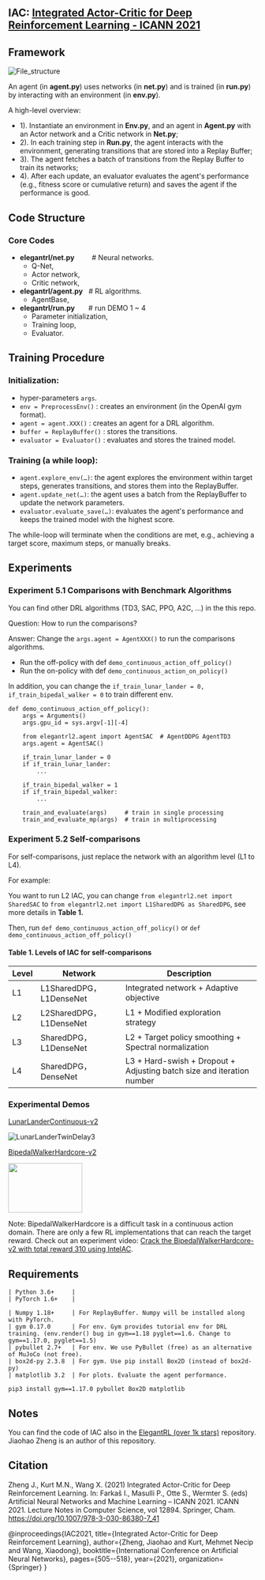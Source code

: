 ## IAC: [Integrated Actor-Critic for Deep Reinforcement Learning - ICANN 2021](https://www.springerprofessional.de/en/integrated-actor-critic-for-deep-reinforcement-learning/19652718)

## Framework
![File_structure](https://github.com/Yonv1943/ElegantRL/blob/master/figs/File_structure.png)

An agent (in **agent.py**) uses networks (in **net.py**) and is trained (in **run.py**) by interacting with an environment (in **env.py**).
   
A high-level overview:
+ 1). Instantiate an environment in **Env.py**, and an agent in **Agent.py** with an Actor network and a Critic network in **Net.py**; 
+ 2). In each training step in **Run.py**, the agent interacts with the environment, generating transitions that are stored into a Replay Buffer; 
+ 3). The agent fetches a batch of transitions from the Replay Buffer to train its networks; 
+ 4). After each update, an evaluator evaluates the agent's performance (e.g., fitness score or cumulative return) and saves the agent if the performance is good.

## Code Structure
### Core Codes
+ **elegantrl/net.py**    &nbsp;&nbsp;&nbsp;&nbsp;&nbsp;&nbsp;&nbsp; # Neural networks.
   + Q-Net,
   + Actor network,
   + Critic network, 
+ **elegantrl/agent.py**  &nbsp;&nbsp;# RL algorithms. 
   + AgentBase, 
+ **elegantrl/run.py**    &nbsp;&nbsp;&nbsp;&nbsp;&nbsp;&nbsp;# run DEMO 1 ~ 4
   + Parameter initialization,
   + Training loop,
   + Evaluator.

## Training Procedure

### Initialization:
+ hyper-parameters `args`.
+ `env = PreprocessEnv()` : creates an environment (in the OpenAI gym format).
+ `agent = agent.XXX()` : creates an agent for a DRL algorithm.
+ `buffer = ReplayBuffer()` : stores the transitions.
+ `evaluator = Evaluator()` : evaluates and stores the trained model.

### Training (a while loop):
+ `agent.explore_env(…)`: the agent explores the environment within target steps, generates transitions, and stores them into the ReplayBuffer.
+ `agent.update_net(…)`: the agent uses a batch from the ReplayBuffer to update the network parameters.
+ `evaluator.evaluate_save(…)`: evaluates the agent's performance and keeps the trained model with the highest score.

The while-loop will terminate when the conditions are met, e.g., achieving a target score, maximum steps, or manually breaks.

## Experiments

### Experiment 5.1 Comparisons with Benchmark Algorithms
 
You can find other DRL algorithms (TD3, SAC, PPO, A2C, ...) in the this repo.

Question: How to run the comparisons?

Answer: Change the `args.agent = AgentXXX()` to run the comparisons algorithms. 
- Run the off-policy with def `demo_continuous_action_off_policy()`
- Run the on-policy with def `demo_continuous_action_on_policy()`

In addition, you can change the `if_train_lunar_lander = 0, if_train_bipedal_walker = 0` to train different env.

```
def demo_continuous_action_off_policy():
    args = Arguments()
    args.gpu_id = sys.argv[-1][-4]

    from elegantrl2.agent import AgentSAC  # AgentDDPG AgentTD3
    args.agent = AgentSAC()
    
    if_train_lunar_lander = 0
    if if_train_lunar_lander:
        ...
        
    if_train_bipedal_walker = 1
    if if_train_bipedal_walker:
        ...
        
    train_and_evaluate(args)     # train in single processing
    train_and_evaluate_mp(args)  # train in multiprocessing
```



### Experiment 5.2 Self-comparisons


For self-comparisons, just replace the network with an algorithm level (L1 to L4).

For example:

You want to run L2 IAC, you can change `from elegantrl2.net import SharedSAC` to `from elegantrl2.net import L1SharedDPG as SharedDPG`, see more details in **Table 1.**

Then, run `def demo_continuous_action_off_policy()` or `def demo_continuous_action_off_policy()`


#### Table 1. Levels of IAC for self-comparisons


| Level |   Network | Description |
| -- | ------------------------ | ----------------------------------------------------------------------|
| L1 | L1SharedDPG，L1DenseNet  | Integrated network + Adaptive objective                               |
| L2 | L2SharedDPG，L1DenseNet  | L1 + Modified exploration strategy                                    |
| L3 | SharedDPG，L1DenseNet    | L2 + Target policy smoothing + Spectral normalization                 |
| L4 | SharedDPG，DenseNet      | L3 + Hard-swish + Dropout + Adjusting batch size and iteration number |


### Experimental Demos 

[LunarLanderContinuous-v2](https://gym.openai.com/envs/LunarLanderContinuous-v2/)

![LunarLanderTwinDelay3](https://github.com/Yonv1943/ElegantRL/blob/master/figs/LunarLanderTwinDelay3.gif)

[BipedalWalkerHardcore-v2](https://gym.openai.com/envs/BipedalWalkerHardcore-v2/)

<img src="https://github.com/Yonv1943/ElegantRL/blob/master/figs/BipedalWalkerHardcore-v2-total-668kb.gif" width="150" height="100"/>

Note: BipedalWalkerHardcore is a difficult task in a continuous action domain. There are only a few RL implementations that can reach the target reward. Check out an experiment video: [Crack the BipedalWalkerHardcore-v2 with total reward 310 using IntelAC](https://www.bilibili.com/video/BV1wi4y187tC).

## Requirements


    | Python 3.6+     |           
    | PyTorch 1.6+    |    

    | Numpy 1.18+     | For ReplayBuffer. Numpy will be installed along with PyTorch.
    | gym 0.17.0      | For env. Gym provides tutorial env for DRL training. (env.render() bug in gym==1.18 pyglet==1.6. Change to gym==1.17.0, pyglet==1.5)
    | pybullet 2.7+   | For env. We use PyBullet (free) as an alternative of MuJoCo (not free).
    | box2d-py 2.3.8  | For gym. Use pip install Box2D (instead of box2d-py)
    | matplotlib 3.2  | For plots. Evaluate the agent performance.
    
    pip3 install gym==1.17.0 pybullet Box2D matplotlib
    

## Notes

You can find the code of IAC also in the [ElegantRL (over 1k stars)](https://github.com/AI4Finance-Foundation/ElegantRL) repository. Jiaohao Zheng is an author of this repository.

## Citation

Zheng J., Kurt M.N., Wang X. (2021) Integrated Actor-Critic for Deep Reinforcement Learning. In: Farkaš I., Masulli P., Otte S., Wermter S. (eds) Artificial Neural Networks and Machine Learning – ICANN 2021. ICANN 2021. Lecture Notes in Computer Science, vol 12894. Springer, Cham. https://doi.org/10.1007/978-3-030-86380-7_41

@inproceedings{IAC2021, 
  title={Integrated Actor-Critic for Deep Reinforcement Learning},
  author={Zheng, Jiaohao and Kurt, Mehmet Necip and Wang, Xiaodong},
  booktitle={International Conference on Artificial Neural Networks},
  pages={505--518},
  year={2021},
  organization={Springer}
}
